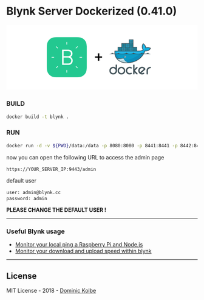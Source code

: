 # Blynk Server Dockerized (0.41.0)

![Alt text](logo.png?raw=true "Logo")

### BUILD

```bash
docker build -t blynk .
```

### RUN

```bash
docker run -d -v ${PWD}/data:/data -p 8080:8080 -p 8441:8441 -p 8442:8442 -p 9443:9443 blynk
```

now you can open the following URL to access the admin page

```
https://YOUR_SERVER_IP:9443/admin
```

default user
```
user: admin@blynk.cc
password: admin
```

**PLEASE CHANGE THE DEFAULT USER !**

___

### Useful Blynk usage

- [Monitor your local ping a Raspberry Pi and Node.js](https://github.com/dominickolbe/blynk-ping)
- [Monitor your download and upload speed within blynk](https://github.com/dominickolbe/blynk-speed)

___

## License

MIT License - 2018 - [Dominic Kolbe](https://dominickolbe.dk)
